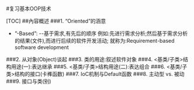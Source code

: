#复习基本OOP技术

[TOC]
##內容概述
###1. “Oriented”的涵意
* ”-Based”:
--基于需求,有先后的顺序
例如:先进行需求分析;然后基于需求分析的结果(文件),而进行后续的软件开发活动;
就称为:Requirement-based software development

###2. 从对象(Object)谈起
###3. 类的用途:叙述软件对象
###4. <基类/子类>结构用途(一):表达继承
###5. <基类/子类>结构用途(二):表达组合
###6. <基类/子类>结构的接口(卡榫函数)
###7. IoC机制与Default函数
###8. 主动型 vs. 被动
###9. 接口与类(别)